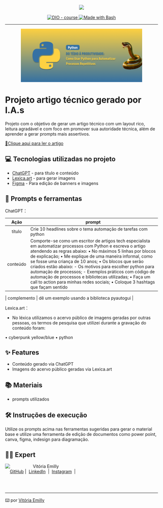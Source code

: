 <p align="center">
    <img width="100" src=".github/assets/banner.png">
</p>


<p align="center">
  <a href="https://dio.me/"><img src="https://img.shields.io/badge/DIO-Course-28DA77?logo=youtube" alt="DIO - course">
  </a>
  <a href="https://www.gnu.org/software/bash/" title="Go to Bash homepage"><img src="https://img.shields.io/badge/Prompt-Project-blue?logo=gnu-bash&amp;logoColor=white" alt="Made with Bash">
  </a>
</p>

-------

<p align="center">
  <img 
    src=".github/assets/img-principal.png"
    width="400"  
  />
</p>

# Projeto artigo técnico gerado por I.A.s

Projeto com o objetivo de gerar um artigo técnico com um layout rico, leitura agradável e com foco em promover sua autoridade técnica, além de aprender a gerar prompts mais assertivos.

<a href="https://web.dio.me/articles/do-tedio-a-produtividade-como-usar-python-para-automatizar-processos-repetitivos?back=%2Farticles&open-modal=true&page=1&order=oldest" title="View PDF now"> 📕Clique aqui para ler o artigo</a>

## 💻 Tecnologias utilizadas no projeto

- [ChatGPT](https://chat.openai.com/) - para título e conteúdo
- [Lexica.art](https://lexica.art/) - para gerar imagens
- [Figma](https:/figma.com) - Para edição de banners e imagens

## 📄 Prompts e ferramentas


ChatGPT：

|   Ação   | prompt                                                                                                                                                                                                                                                                         |
| :------: | ------------------------------------------------------------------------------------------------------------------------------------------------------------------------------------------------------------------------------------------------------------------------------ |
|  título  | Crie 10 headlines sobre o tema automação de tarefas com python                                                                                                                                                                                                  |
| conteúdo | Comporte-se como um escritor de artigos tech especialista em automatizar processos com Python e escreva o artigo atendendo as regras abaixo: • No máximos 5 linhas por blocos de explicação; • Me explique de uma maneira informal, como se fosse uma criança de 10 anos; • Os blocos que serão criados estão abaixo: - Os motivos para escolher python para automação de processos; - Exemplos práticos com código de automação de processos e bibliotecas utilizadas; • Faça um call to action para minhas redes sociais; • Coloque 3 hashtags que façam sentido |

| complemento | dê um exemplo usando a biblioteca pyautogui |


Lexica.art：

- No léxica utilizamos o acervo público de imagens geradas por outras pessoas, os termos de pesquisa que utilizei durante a gravação do conteúdo foram:

• cyberpunk yellow/blue
• python



## ✨ Features

- Conteúdo gerado via ChatGPT
- Imagens do acervo público geradas via Lexica.art

## 📚 Materiais

- prompts utilizados

## 🛠️ Instruções de execução

Utilize os prompts acima nas ferramentas sugeridas para gerar o material base e utilize uma ferramenta de edição de documentos como power point, canva, figma, indesign para diagramação.

## 👨‍💻 Expert

<p>
    <img 
      align=left 
      margin=10 
      width=80 
      src="https://avatars.githubusercontent.com/u/126416070?v=4"
    />
    <p>&nbsp&nbsp&nbspVitória Emilly<br>
    &nbsp&nbsp&nbsp
    <a href="https://github.com/vitsantos">
    GitHub</a>&nbsp;|&nbsp;
    <a href="www.linkedin.com/in/
vitsantos27">LinkedIn</a>
&nbsp;|&nbsp;
    <a href="https://www.instagram.com/vitoriaemillysm/">
    Instagram</a>
&nbsp;|&nbsp;</p>
</p>
<br/><br/>
<p>

---

⌨️ por [Vitória Emilly](https://github.com/vitsantos)
